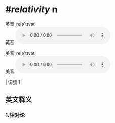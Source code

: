 # ***\#relativity*** n
英音 ˌrelə'tɪvəti  
英音
<audio src="./media/relativity1.aac" controls="controls"></audio>

美音 ˌrelə'tɪvəti  
美音
<audio src="./media/relativity2.aac" controls="controls"></audio>



| 词频 1 |  

英文释义
---
### 1.**相对论**  


